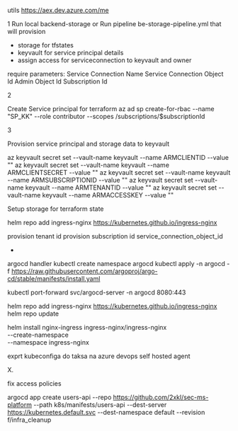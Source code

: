 utils
https://aex.dev.azure.com/me

1 
Run local backend-storage or
Run pipeline be-storage-pipeline.yml that will provision
- storage for tfstates
- keyvault for service principal details
- assign access for serviceconnection to keyvault and owner

require parameters:
Service Connection Name
Service Connection Object Id
Admin Object Id
Subscription Id

2

Create Service principal for terraform
az ad sp create-for-rbac --name "SP_KK" --role contributor --scopes /subscriptions/$subscriptionId

3

Provision service principal and storage data to keyvault

az keyvault secret set --vault-name keyvault --name ARMCLIENTID --value ""
az keyvault secret set --vault-name keyvault --name ARMCLIENTSECRET --value ""
az keyvault secret set --vault-name keyvault --name ARMSUBSCRIPTIONID --value ""
az keyvault secret set --vault-name keyvault --name ARMTENANTID --value ""
az keyvault secret set --vault-name keyvault --name ARMACCESSKEY --value ""

Setup storage for terraform state

helm repo add ingress-nginx https://kubernetes.github.io/ingress-nginx

provision tenant id
provision subscription id
service_connection_object_id

+

argocd handler
kubectl create namespace argocd
kubectl apply -n argocd -f https://raw.githubusercontent.com/argoproj/argo-cd/stable/manifests/install.yaml

kubectl port-forward svc/argocd-server -n argocd 8080:443


helm repo add ingress-nginx https://kubernetes.github.io/ingress-nginx
helm repo update

helm install nginx-ingress ingress-nginx/ingress-nginx \
  --create-namespace \
  --namespace ingress-nginx



exprt kubeconfiga do taksa na azure devops self hosted agent


X.

fix access policies

argocd app create users-api   --repo https://github.com/2xkl/sec-ms-platform   --path k8s/manifests/users-api   --dest-server https://kubernetes.default.svc   --dest-namespace default   --revision f/infra_cleanup 
